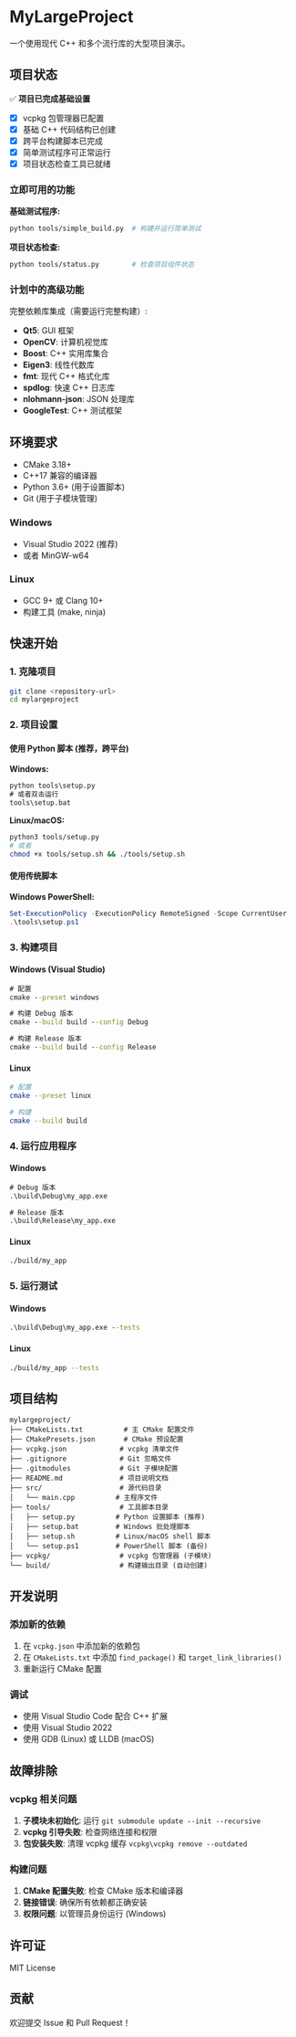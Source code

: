 # MyLargeProject

一个使用现代 C++ 和多个流行库的大型项目演示。

## 项目状态

✅ **项目已完成基础设置**

- [x] vcpkg 包管理器已配置
- [x] 基础 C++ 代码结构已创建
- [x] 跨平台构建脚本已完成
- [x] 简单测试程序可正常运行
- [x] 项目状态检查工具已就绪

### 立即可用的功能

**基础测试程序:**
```bash
python tools/simple_build.py  # 构建并运行简单测试
```

**项目状态检查:**
```bash
python tools/status.py        # 检查项目组件状态
```

### 计划中的高级功能

完整依赖库集成（需要运行完整构建）:

- **Qt5**: GUI 框架
- **OpenCV**: 计算机视觉库
- **Boost**: C++ 实用库集合
- **Eigen3**: 线性代数库
- **fmt**: 现代 C++ 格式化库
- **spdlog**: 快速 C++ 日志库
- **nlohmann-json**: JSON 处理库
- **GoogleTest**: C++ 测试框架

## 环境要求

- CMake 3.18+
- C++17 兼容的编译器
- Python 3.6+ (用于设置脚本)
- Git (用于子模块管理)

### Windows
- Visual Studio 2022 (推荐)
- 或者 MinGW-w64

### Linux
- GCC 9+ 或 Clang 10+
- 构建工具 (make, ninja)

## 快速开始

### 1. 克隆项目

```bash
git clone <repository-url>
cd mylargeproject
```

### 2. 项目设置

#### 使用 Python 脚本 (推荐，跨平台)

**Windows:**
```cmd
python tools\setup.py
# 或者双击运行
tools\setup.bat
```

**Linux/macOS:**
```bash
python3 tools/setup.py
# 或者
chmod +x tools/setup.sh && ./tools/setup.sh
```

#### 使用传统脚本

**Windows PowerShell:**
```powershell
Set-ExecutionPolicy -ExecutionPolicy RemoteSigned -Scope CurrentUser
.\tools\setup.ps1
```

### 3. 构建项目

#### Windows (Visual Studio)
```cmd
# 配置
cmake --preset windows

# 构建 Debug 版本
cmake --build build --config Debug

# 构建 Release 版本
cmake --build build --config Release
```

#### Linux
```bash
# 配置
cmake --preset linux

# 构建
cmake --build build
```

### 4. 运行应用程序

#### Windows
```cmd
# Debug 版本
.\build\Debug\my_app.exe

# Release 版本
.\build\Release\my_app.exe
```

#### Linux
```bash
./build/my_app
```

### 5. 运行测试

#### Windows
```cmd
.\build\Debug\my_app.exe --tests
```

#### Linux
```bash
./build/my_app --tests
```

## 项目结构

```
mylargeproject/
├── CMakeLists.txt          # 主 CMake 配置文件
├── CMakePresets.json       # CMake 预设配置
├── vcpkg.json             # vcpkg 清单文件
├── .gitignore             # Git 忽略文件
├── .gitmodules            # Git 子模块配置
├── README.md              # 项目说明文档
├── src/                   # 源代码目录
│   └── main.cpp          # 主程序文件
├── tools/                 # 工具脚本目录
│   ├── setup.py          # Python 设置脚本 (推荐)
│   ├── setup.bat         # Windows 批处理脚本
│   ├── setup.sh          # Linux/macOS shell 脚本
│   └── setup.ps1         # PowerShell 脚本 (备份)
├── vcpkg/                 # vcpkg 包管理器 (子模块)
└── build/                 # 构建输出目录 (自动创建)
```

## 开发说明

### 添加新的依赖

1. 在 `vcpkg.json` 中添加新的依赖包
2. 在 `CMakeLists.txt` 中添加 `find_package()` 和 `target_link_libraries()`
3. 重新运行 CMake 配置

### 调试

- 使用 Visual Studio Code 配合 C++ 扩展
- 使用 Visual Studio 2022
- 使用 GDB (Linux) 或 LLDB (macOS)

## 故障排除

### vcpkg 相关问题

1. **子模块未初始化**: 运行 `git submodule update --init --recursive`
2. **vcpkg 引导失败**: 检查网络连接和权限
3. **包安装失败**: 清理 vcpkg 缓存 `vcpkg\vcpkg remove --outdated`

### 构建问题

1. **CMake 配置失败**: 检查 CMake 版本和编译器
2. **链接错误**: 确保所有依赖都正确安装
3. **权限问题**: 以管理员身份运行 (Windows)

## 许可证

MIT License

## 贡献

欢迎提交 Issue 和 Pull Request！
